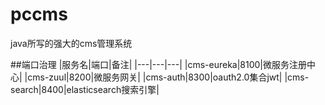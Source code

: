 # pccms
java所写的强大的cms管理系统

##端口治理
|服务名|端口|备注|
|---|---|---|
|cms-eureka|8100|微服务注册中心|
|cms-zuul|8200|微服务网关|
|cms-auth|8300|oauth2.0集合jwt|
|cms-search|8400|elasticsearch搜索引擎|